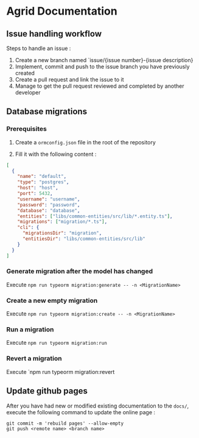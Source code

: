 # Agrid Documentation

## Issue handling workflow

Steps to handle an issue :

1. Create a new branch named `issue/{issue number}-{issue description}
2. Implement, commit and push to the issue branch you have previously created
3. Create a pull request and link the issue to it
4. Manage to get the pull request reviewed and completed by another developer

## Database migrations

### Prerequisites

1. Create a `ormconfig.json` file in the root of the repository

2. Fill it with the following content :

```json
[
  {
    "name": "default",
    "type": "postgres",
    "host": "host",
    "port": 5432,
    "username": "username",
    "password": "password",
    "database": "database",
    "entities": ["libs/common-entities/src/lib/*.entity.ts"],
    "migrations": ["migration/*.ts"],
    "cli": {
      "migrationsDir": "migration",
      "entitiesDir": "libs/common-entities/src/lib"
    }
  }
]
```

### Generate migration after the model has changed

Execute `npm run typeorm migration:generate -- -n <MigrationName>`

### Create a new empty migration

Execute `npm run typeorm migration:create -- -n <MigrationName>`

### Run a migration

Execute `npm run typeorm migration:run`

### Revert a migration

Execute `npm run typeorm migration:revert

## Update github pages

After you have had new or modified existing documentation to the `docs/`, execute the following command to update the online page :

```shell
git commit -m 'rebuild pages' --allow-empty
git push <remote name> <branch name>
```
